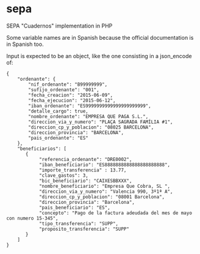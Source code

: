 # sepa
SEPA "Cuadernos" implementation in PHP

Some variable names are in Spanish because the official documentation is in Spanish too.

Input is expected to be an object, like the one consisting in a json_encode of:


	{
		"ordenante": {
			"nif_ordenante": "B99999999",
			"sufijo_ordenante": "001",
			"fecha_creacion": "2015-06-09",
			"fecha_ejecucion": "2015-06-12",
			"iban_ordenante": "ES9999999999999999999999",
			"detalle_cargo": true,
			"nombre_ordenante": "EMPRESA QUE PAGA S.L.",
			"direccion_via_y_numero": "PLAÇA SAGRADA FAMÍLIA #1",
			"direccion_cp_y_poblacion": "08025 BARCELONA",
			"direccion_provincia": "BARCELONA",
			"pais_ordenante": "ES"
		},
		"beneficiarios": [
		   {
				"referencia_ordenante": "DRE0002",
				"iban_beneficiario": "ES8888888888888888888888",
				"importe_transferencia" : 13.77,
				"clave_gastos": 3,
				"bic_beneficiario": "CAIXESBBXXX",
				"nombre_beneficiario": "Empresa Que Cobra, SL ",
				"direccion_via_y_numero": "Valencia 990, 3º1ª A",
				"direccion_cp_y_poblacion": "08001 Barcelona",
				"direccion_provincia": "Barcelona",
				"pais_beneficiario": "ES",
				"concepto": "Pago de la factura adeudada del mes de mayo con numero 15-345",
				"tipo_transferencia": "SUPP",
				"proposito_transferencia": "SUPP"
		   }
		]
	}


